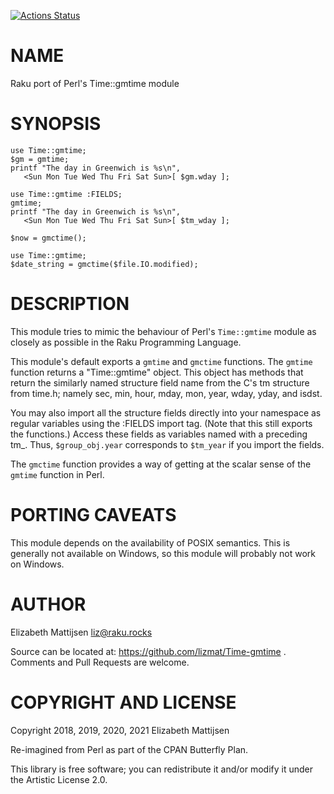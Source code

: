 [![Actions Status](https://github.com/lizmat/Time-gmtime/workflows/test/badge.svg)](https://github.com/lizmat/Time-gmtime/actions)

NAME
====

Raku port of Perl's Time::gmtime module

SYNOPSIS
========

    use Time::gmtime;
    $gm = gmtime;
    printf "The day in Greenwich is %s\n", 
       <Sun Mon Tue Wed Thu Fri Sat Sun>[ $gm.wday ];
     
    use Time::gmtime :FIELDS;
    gmtime;
    printf "The day in Greenwich is %s\n", 
       <Sun Mon Tue Wed Thu Fri Sat Sun>[ $tm_wday ];
     
    $now = gmctime();
     
    use Time::gmtime;
    $date_string = gmctime($file.IO.modified);

DESCRIPTION
===========

This module tries to mimic the behaviour of Perl's `Time::gmtime` module as closely as possible in the Raku Programming Language.

This module's default exports a `gmtime` and `gmctime` functions. The `gmtime` function returns a "Time::gmtime" object. This object has methods that return the similarly named structure field name from the C's tm structure from time.h; namely sec, min, hour, mday, mon, year, wday, yday, and isdst.

You may also import all the structure fields directly into your namespace as regular variables using the :FIELDS import tag. (Note that this still exports the functions.) Access these fields as variables named with a preceding tm_. Thus, `$group_obj.year` corresponds to `$tm_year` if you import the fields.

The `gmctime` function provides a way of getting at the scalar sense of the `gmtime` function in Perl.

PORTING CAVEATS
===============

This module depends on the availability of POSIX semantics. This is generally not available on Windows, so this module will probably not work on Windows.

AUTHOR
======

Elizabeth Mattijsen <liz@raku.rocks>

Source can be located at: https://github.com/lizmat/Time-gmtime . Comments and Pull Requests are welcome.

COPYRIGHT AND LICENSE
=====================

Copyright 2018, 2019, 2020, 2021 Elizabeth Mattijsen

Re-imagined from Perl as part of the CPAN Butterfly Plan.

This library is free software; you can redistribute it and/or modify it under the Artistic License 2.0.

